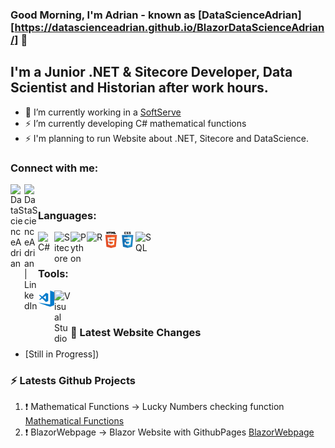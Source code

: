 ### Good Morning, I'm Adrian - known as [DataScienceAdrian][https://datascienceadrian.github.io/BlazorDataScienceAdrian/] 👋

## I'm a Junior .NET & Sitecore Developer, Data Scientist and Historian after work hours.

- 🔭 I’m currently working in a [SoftServe](https://www.softserveinc.com/en-us)
- ⚡ I’m currently developing C# mathematical functions
- ⚡ I'm planning to run Website about .NET, Sitecore and DataScience.

### Connect with me:

[<img align="left" alt="DataScienceAdrian" width="22px" src="https://www.oqtane.org/Portals/_default/Skins/Oqtane/Images/content/Blazor.png" />][website]
[<img align="left" alt="DataScienceAdrian | LinkedIn" width="22px" src="https://pngimg.com/uploads/linkedIn/linkedIn_PNG16.png" />][linkedin]

<br />

### Languages:

<img align="left" alt="C#" width="26px" src="https://upload.wikimedia.org/wikipedia/commons/thumb/7/7a/C_Sharp_logo.svg/1200px-C_Sharp_logo.svg.png" />
<img align="left" alt="Sitecore" width="26px" src="https://cdn.iconscout.com/icon/free/png-256/sitecore-2-569212.png" />
<img align="left" alt="Python" width="26px" src="https://www.iconfinder.com/data/icons/logos-and-brands-adobe/512/267_Python-512.png" />
<img align="left" alt="R" width="26px" src="https://upload.wikimedia.org/wikipedia/commons/thumb/1/1b/R_logo.svg/1280px-R_logo.svg.png" />

<img align="left" alt="HTML5" width="26px" src="https://raw.githubusercontent.com/github/explore/80688e429a7d4ef2fca1e82350fe8e3517d3494d/topics/html/html.png" />
<img align="left" alt="CSS3" width="26px" src="https://raw.githubusercontent.com/github/explore/80688e429a7d4ef2fca1e82350fe8e3517d3494d/topics/css/css.png" />
<img align="left" alt="SQL" width="26px" src="https://icon2.cleanpng.com/20180802/fh/kisspng-clip-art-microsoft-azure-sql-database-microsoft-sq-skills-5b63119fad8f06.3803801615332192317109.jpg" />

<br />
<br />

### Tools:
<img align="left" alt="Visual Studio Code" width="26px" src="https://raw.githubusercontent.com/github/explore/80688e429a7d4ef2fca1e82350fe8e3517d3494d/topics/visual-studio-code/visual-studio-code.png" />
<img align="left" alt="Visual Studio" width="26px" src="https://visualstudio.microsoft.com/wp-content/uploads/2018/11/vsplogo.png" />

<br />
<br />


### 📕 Latest Website Changes

<!-- BLOG-POST-LIST:START -->
- [Still in Progress])
<!-- BLOG-POST-LIST:END -->



### ⚡ Latests Github Projects
  
<!--START_SECTION:activity-->
1. ❗️ Mathematical Functions -> Lucky Numbers checking function [Mathematical Functions](https://github.com/DataScienceAdrian/MathematicalFunctions)
2. ❗️ BlazorWebpage -> Blazor Website with GithubPages  [BlazorWebpage](https://datascienceadrian.github.io/BlazorDataScienceAdrian/)

<!--END_SECTION:activity-->

[website]: https://datascienceadrian.github.io/BlazorWebpage/
[linkedin]: https://www.linkedin.com/in/adrian-marcinczyk-17b12518a/

